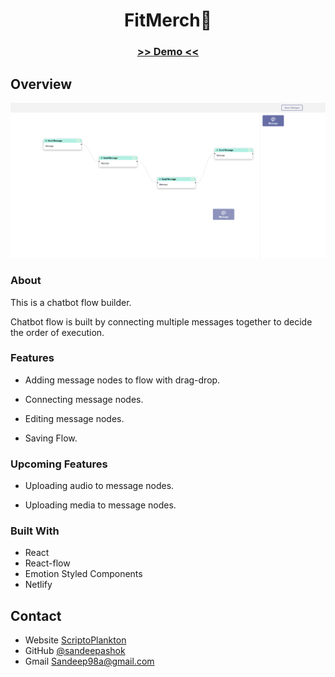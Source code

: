 <!-- Please update value in the {}  -->

<h1 align="center">FitMerch🛒</h1>

<div align="center">
  <h3>
    <a href="https://bitespeed-chatflowbuilder.netlify.app" target="_blank">
     >> Demo <<
    </a>   
  </h3>
</div>

<!-- OVERVIEW -->

## Overview

![screenshot](capture.png)

### About

This is a chatbot flow builder.

Chatbot flow is built by connecting multiple messages together to decide the order of execution.

### Features

- Adding message nodes to flow with drag-drop.

- Connecting message nodes.

- Editing message nodes.

- Saving Flow.

### Upcoming Features

- Uploading audio to message nodes.

- Uploading media to message nodes.

### Built With

<!-- This section should list any major frameworks that you built your project using. Here are a few examples.-->

- React
- React-flow
- Emotion Styled Components
- Netlify

## Contact

- Website [ScriptoPlankton](https://sandeep.netlify.app/)
- GitHub [@sandeepashok](https://github.com/sandeepashok)
- Gmail [Sandeep98a@gmail.com](sandeep98a@gmail.com)
